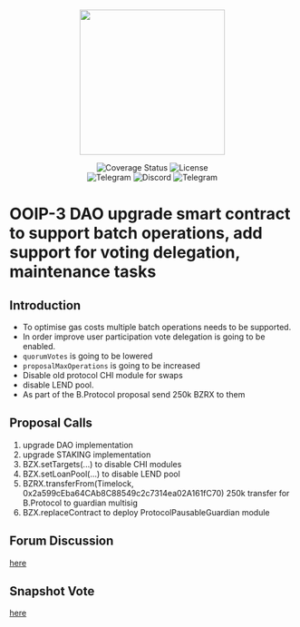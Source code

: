 <br/>
<p align="center"><img src="https://bzx.network/images/logo.svg" width="256" /></p>

<div align="center">

  <a href='' style="text-decoration:none;">
    <img src='https://img.shields.io/coveralls/github/bZxNetwork/contractsV2' alt='Coverage Status' />
  </a>
  <a href='https://github.com/bZxNetwork/contractsV2/blob/master/LICENSE' style="text-decoration:none;">
    <img src='https://img.shields.io/github/license/bZxNetwork/contractsV2' alt='License' />
  </a>
  <br/>
  <a href='https://t.me/b0xNet' style="text-decoration:none;">
    <img src='https://img.shields.io/badge/chat-on%20telegram-9cf.svg?longCache=true' alt='Telegram' />
  </a>
  <a href='https://bzx.network/discord' style="text-decoration:none;">
    <img src='https://img.shields.io/discord/450115178516971531?label=Discord' alt='Discord' />
  </a>
  <a href='https://t.me/b0xNet' style="text-decoration:none;">
    <img src='https://img.shields.io/twitter/follow/bzxHQ?style=social' alt='Telegram' />
  </a>
  
</div>

# OOIP-3 DAO upgrade smart contract to support batch operations, add support for voting delegation, maintenance tasks

## Introduction

- To optimise gas costs multiple batch operations needs to be supported.
- In order improve user participation vote delegation is going to be enabled.
- `quorumVotes` is going to be lowered
- `proposalMaxOperations` is going to be increased
- Disable old protocol CHI module for swaps 
- disable LEND pool. 
- As part of the B.Protocol proposal send 250k BZRX to them

## Proposal Calls

1. upgrade DAO implementation
2. upgrade STAKING implementation
3. BZX.setTargets(...) to disable CHI modules
4. BZX.setLoanPool(...) to disable LEND pool
5. BZRX.transferFrom(Timelock, 0x2a599cEba64CAb8C88549c2c7314ea02A161fC70) 250k transfer for B.Protocol to guardian multisig
6. BZX.replaceContract to deploy ProtocolPausableGuardian module



## Forum Discussion

[here](https://forum.bzx.network/t/integrate-bzx-fulcrum-with-b-protocol-v2-over-polygon/402)

## Snapshot Vote

[here](https://snapshot.org/#/bzx.eth/proposal/Qmd8xTvrhVjKq5fcyuPqyehk8GXMQQFHR4qbUSvYuZ4Br8)



